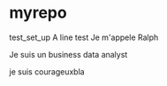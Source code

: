 # myrepo
test_set_up
A line test
Je m'appele Ralph

Je suis un business data analyst

je suis courageuxbla

